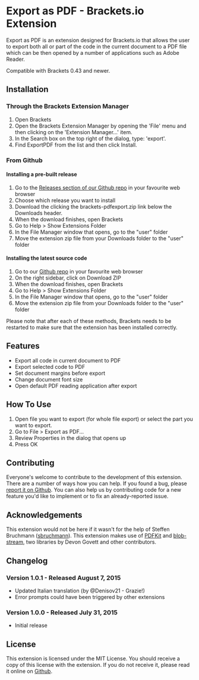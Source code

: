 # Export as PDF - Brackets.io Extension
Export as PDF is an extension designed for Brackets.io that allows the user to export both all or part of the code in the current document to a PDF file which can be then opened by a number of applications such as Adobe Reader. 

Compatible with Brackets 0.43 and newer. 

## Installation

### Through the Brackets Extension Manager
1. Open Brackets
2. Open the Brackets Extension Manager by opening the 'File' menu and then clicking on the 'Extension Manager...' item. 
3. In the Search box on the top right of the dialog, type: 'export'. 
4. Find ExportPDF from the list and then click Install. 

### From Github
#### Installing a pre-built release
1. Go to the [Releases section of our Github repo](https://github.com/Liongold/brackets-pdfexport/releases) in your favourite web browser 
2. Choose which release you want to install
3. Download the clicking the brackets-pdfexport.zip link below the Downloads header. 
4. When the download finishes, open Brackets
5. Go to Help > Show Extensions Folder
6. In the File Manager window that opens, go to the "user" folder
7. Move the extension zip file from your Downloads folder to the "user" folder

#### Installing the latest source code
1. Go to our [Github repo](https://github.com/Liongold/brackets-pdfexport) in your favourite web browser
2. On the right sidebar, click on Download ZIP
3. When the download finishes, open Brackets
4. Go to Help > Show Extensions Folder
5. In the File Manager window that opens, go to the "user" folder
6. Move the extension zip file from your Downloads folder to the "user" folder

Please note that after each of these methods, Brackets needs to be restarted to make sure that the extension has been installed correctly. 

## Features
* Export all code in current document to PDF
* Export selected code to PDF
* Set document margins before export
* Change document font size
* Open default PDF reading application after export

## How To Use
1. Open file you want to export (for whole file export) or select the part you want to export.
2. Go to File > Export as PDF...
3. Review Properties in the dialog that opens up
4. Press OK

## Contributing
Everyone's welcome to contribute to the development of this extension. There are a number of ways how you can help. If you found a bug, please [report it on Github](https://github.com/Liongold/brackets-pdfexport/issues/new/). You can also help us by contributing code for a new feature you'd like to implement or to fix an already-reported issue. 

## Acknowledgements
This extension would not be here if it wasn't for the help of Steffen Bruchmann ([sbruchmann](https://github.com/sbruchmann)). This extension makes use of [PDFKit](https://github.com/devongovett/pdfkit) and [blob-stream](https://github.com/devongovett/blob-stream), two libraries by Devon Govett and other contributors. 

## Changelog
### Version 1.0.1 - Released August 7, 2015
* Updated Italian translation (by @Denisov21 - Grazie!)
* Error prompts could have been triggered by other extensions

### Version 1.0.0 - Released July 31, 2015
* Initial release

## License
This extension is licensed under the MIT License. You should receive a copy of this license with the extension. If you do not receive it, please read it online on [Github](https://github.com/Liongold/brackets-pdfexport/blob/master/LICENSE). 
